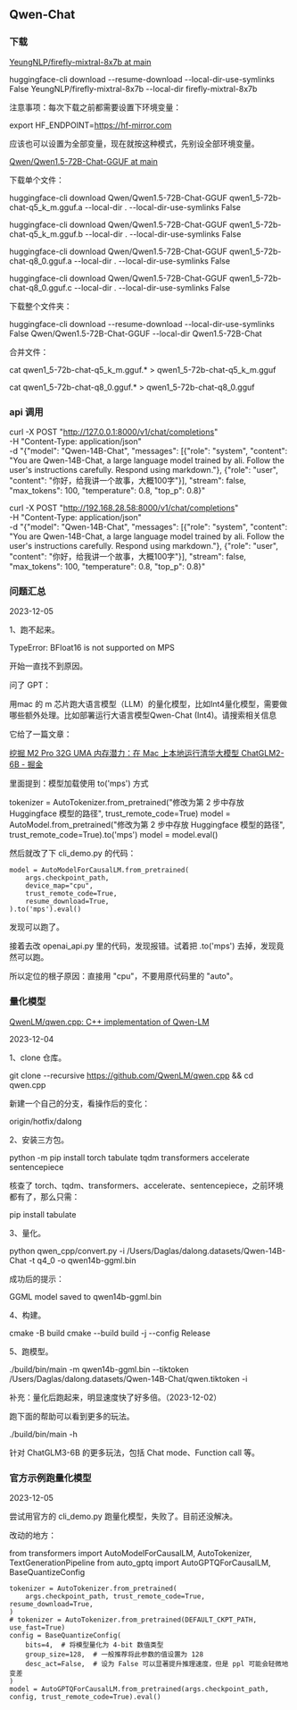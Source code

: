 ## Qwen-Chat

### 下载

[YeungNLP/firefly-mixtral-8x7b at main](https://huggingface.co/YeungNLP/firefly-mixtral-8x7b/tree/main)

huggingface-cli download --resume-download --local-dir-use-symlinks False YeungNLP/firefly-mixtral-8x7b --local-dir firefly-mixtral-8x7b

注意事项：每次下载之前都需要设置下环境变量：

export HF_ENDPOINT=https://hf-mirror.com

应该也可以设置为全部变量，现在就按这种模式，先别设全部环境变量。

[Qwen/Qwen1.5-72B-Chat-GGUF at main](https://huggingface.co/Qwen/Qwen1.5-72B-Chat-GGUF/tree/main)

下载单个文件：

huggingface-cli download Qwen/Qwen1.5-72B-Chat-GGUF qwen1_5-72b-chat-q5_k_m.gguf.a --local-dir . --local-dir-use-symlinks False

huggingface-cli download Qwen/Qwen1.5-72B-Chat-GGUF qwen1_5-72b-chat-q5_k_m.gguf.b --local-dir . --local-dir-use-symlinks False

huggingface-cli download Qwen/Qwen1.5-72B-Chat-GGUF qwen1_5-72b-chat-q8_0.gguf.a --local-dir . --local-dir-use-symlinks False

huggingface-cli download Qwen/Qwen1.5-72B-Chat-GGUF qwen1_5-72b-chat-q8_0.gguf.c --local-dir . --local-dir-use-symlinks False



下载整个文件夹：

huggingface-cli download --resume-download --local-dir-use-symlinks False Qwen/Qwen1.5-72B-Chat-GGUF --local-dir Qwen1.5-72B-Chat

合并文件：

cat qwen1_5-72b-chat-q5_k_m.gguf.* > qwen1_5-72b-chat-q5_k_m.gguf


cat qwen1_5-72b-chat-q8_0.gguf.* > qwen1_5-72b-chat-q8_0.gguf


### api 调用

curl -X POST "http://127.0.0.1:8000/v1/chat/completions" \
-H "Content-Type: application/json" \
-d "{\"model\": \"Qwen-14B-Chat\", \"messages\": [{\"role\": \"system\", \"content\": \"You are Qwen-14B-Chat, a large language model trained by ali. Follow the user's instructions carefully. Respond using markdown.\"}, {\"role\": \"user\", \"content\": \"你好，给我讲一个故事，大概100字\"}], \"stream\": false, \"max_tokens\": 100, \"temperature\": 0.8, \"top_p\": 0.8}"


curl -X POST "http://192.168.28.58:8000/v1/chat/completions" \
-H "Content-Type: application/json" \
-d "{\"model\": \"Qwen-14B-Chat\", \"messages\": [{\"role\": \"system\", \"content\": \"You are Qwen-14B-Chat, a large language model trained by ali. Follow the user's instructions carefully. Respond using markdown.\"}, {\"role\": \"user\", \"content\": \"你好，给我讲一个故事，大概100字\"}], \"stream\": false, \"max_tokens\": 100, \"temperature\": 0.8, \"top_p\": 0.8}"




### 问题汇总

2023-12-05

1、跑不起来。




TypeError: BFloat16 is not supported on MPS

开始一直找不到原因。

问了 GPT：

用mac 的 m 芯片跑大语言模型（LLM）的量化模型，比如Int4量化模型，需要做哪些额外处理。比如部署运行大语言模型Qwen-Chat (Int4)。请搜索相关信息

它给了一篇文章：

[挖掘 M2 Pro 32G UMA 内存潜力：在 Mac 上本地运行清华大模型 ChatGLM2-6B - 掘金](https://juejin.cn/post/7250730877372792887)

里面提到：模型加载使用 to('mps') 方式

tokenizer = AutoTokenizer.from_pretrained("修改为第 2 步中存放 Huggingface 模型的路径", trust_remote_code=True)
model = AutoModel.from_pretrained("修改为第 2 步中存放 Huggingface 模型的路径", trust_remote_code=True).to('mps')
model = model.eval()

然后就改了下 cli_demo.py 的代码：

    model = AutoModelForCausalLM.from_pretrained(
        args.checkpoint_path,
        device_map="cpu",
        trust_remote_code=True,
        resume_download=True,
    ).to('mps').eval()

发现可以跑了。

接着去改 openai_api.py 里的代码，发现报错。试着把 .to('mps') 去掉，发现竟然可以跑。

所以定位的根子原因：直接用 "cpu"，不要用原代码里的 "auto"。


### 量化模型

[QwenLM/qwen.cpp: C++ implementation of Qwen-LM](https://github.com/QwenLM/qwen.cpp)

2023-12-04

1、clone 仓库。

git clone --recursive https://github.com/QwenLM/qwen.cpp && cd qwen.cpp

新建一个自己的分支，看操作后的变化：

origin/hotfix/dalong

2、安装三方包。

python -m pip install torch tabulate tqdm transformers accelerate sentencepiece

核查了 torch、tqdm、transformers、accelerate、sentencepiece，之前环境都有了，那么只需：

pip install tabulate

3、量化。

python qwen_cpp/convert.py -i /Users/Daglas/dalong.datasets/Qwen-14B-Chat -t q4_0 -o qwen14b-ggml.bin

成功后的提示：

GGML model saved to qwen14b-ggml.bin

4、构建。

cmake -B build
cmake --build build -j --config Release

5、跑模型。

./build/bin/main -m qwen14b-ggml.bin --tiktoken /Users/Daglas/dalong.datasets/Qwen-14B-Chat/qwen.tiktoken -i

补充：量化后跑起来，明显速度快了好多倍。（2023-12-02）

跑下面的帮助可以看到更多的玩法。

./build/bin/main -h

针对 ChatGLM3-6B 的更多玩法，包括 Chat mode、Function call 等。

### 官方示例跑量化模型

2023-12-05

尝试用官方的 cli_demo.py 跑量化模型，失败了。目前还没解决。

改动的地方：

from transformers import AutoModelForCausalLM, AutoTokenizer, TextGenerationPipeline
from auto_gptq import AutoGPTQForCausalLM, BaseQuantizeConfig

    tokenizer = AutoTokenizer.from_pretrained(
        args.checkpoint_path, trust_remote_code=True, resume_download=True,
    )
    # tokenizer = AutoTokenizer.from_pretrained(DEFAULT_CKPT_PATH, use_fast=True)
    config = BaseQuantizeConfig(
        bits=4,  # 将模型量化为 4-bit 数值类型
        group_size=128,  # 一般推荐将此参数的值设置为 128
        desc_act=False,  # 设为 False 可以显著提升推理速度，但是 ppl 可能会轻微地变差
    )
    model = AutoGPTQForCausalLM.from_pretrained(args.checkpoint_path, config, trust_remote_code=True).eval()




